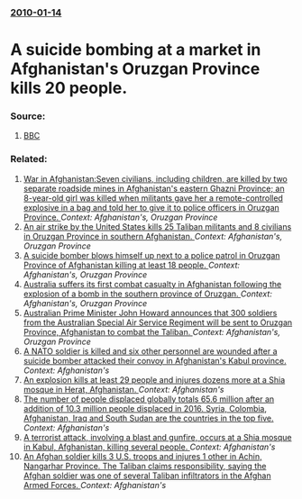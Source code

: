 ### [2010-01-14](/news/2010/01/14/index.md)

# A suicide bombing at a market in  Afghanistan's Oruzgan Province kills 20 people. 




### Source:

1. [BBC](http://news.bbc.co.uk/2/hi/south_asia/8458806.stm)

### Related:

1. [War in Afghanistan:Seven civilians, including children, are killed by two separate roadside mines in Afghanistan's eastern Ghazni Province; an 8-year-old girl was killed when militants gave her a remote-controlled explosive in a bag and told her to give it to police officers in Oruzgan Province. ](/news/2011/06/27/war-in-afghanistan-pseven-civilians-including-children-are-killed-by-two-separate-roadside-mines-in-afghanistan-s-eastern-ghazni-province.md) _Context: Afghanistan's, Oruzgan Province_
2. [ An air strike by the United States kills 25 Taliban militants and 8 civilians in Oruzgan Province in southern Afghanistan. ](/news/2008/08/11/an-air-strike-by-the-united-states-kills-25-taliban-militants-and-8-civilians-in-ora-zgan-province-in-southern-afghanistan.md) _Context: Afghanistan's, Oruzgan Province_
3. [ A suicide bomber blows himself up next to a police patrol in Oruzgan Province of Afghanistan killing at least 18 people. ](/news/2008/07/13/a-suicide-bomber-blows-himself-up-next-to-a-police-patrol-in-ora-zgan-province-of-afghanistan-killing-at-least-18-people.md) _Context: Afghanistan's, Oruzgan Province_
4. [ Australia suffers its first combat casualty in Afghanistan following the explosion of a bomb in the southern province of Oruzgan. ](/news/2007/10/8/australia-suffers-its-first-combat-casualty-in-afghanistan-following-the-explosion-of-a-bomb-in-the-southern-province-of-ora-zgan.md) _Context: Afghanistan's, Oruzgan Province_
5. [ Australian Prime Minister John Howard announces that 300 soldiers from the Australian Special Air Service Regiment will be sent to Oruzgan Province, Afghanistan to combat the Taliban. ](/news/2007/04/10/australian-prime-minister-john-howard-announces-that-300-soldiers-from-the-australian-special-air-service-regiment-will-be-sent-to-ora-zga.md) _Context: Afghanistan's, Oruzgan Province_
6. [ A NATO soldier is killed and six other personnel are wounded after a suicide bomber attacked their convoy in Afghanistan's Kabul province. ](/news/2017/08/3/a-nato-soldier-is-killed-and-six-other-personnel-are-wounded-after-a-suicide-bomber-attacked-their-convoy-in-afghanistan-s-kabul-province.md) _Context: Afghanistan's_
7. [An explosion kills at least 29 people and injures dozens more at a Shia mosque in Herat, Afghanistan. ](/news/2017/08/1/an-explosion-kills-at-least-29-people-and-injures-dozens-more-at-a-shia-mosque-in-herat-afghanistan.md) _Context: Afghanistan's_
8. [The number of people displaced globally totals 65.6 million after an addition of 10.3 million people displaced in 2016. Syria, Colombia, Afghanistan, Iraq and South Sudan are the countries in the top five.  ](/news/2017/06/19/the-number-of-people-displaced-globally-totals-65-6-million-after-an-addition-of-10-3-million-people-displaced-in-2016-syria-colombia-afg.md) _Context: Afghanistan's_
9. [A terrorist attack, involving a blast and gunfire, occurs at a Shia mosque in Kabul, Afghanistan, killing several people. ](/news/2017/06/15/a-terrorist-attack-involving-a-blast-and-gunfire-occurs-at-a-shia-mosque-in-kabul-afghanistan-killing-several-people.md) _Context: Afghanistan's_
10. [An Afghan soldier kills 3 U.S. troops and injures 1 other in Achin, Nangarhar Province. The Taliban claims responsibility, saying the Afghan soldier was one of several Taliban infiltrators in the Afghan Armed Forces. ](/news/2017/06/10/an-afghan-soldier-kills-3-u-s-troops-and-injures-1-other-in-achin-nangarhar-province-the-taliban-claims-responsibility-saying-the-afghan.md) _Context: Afghanistan's_
